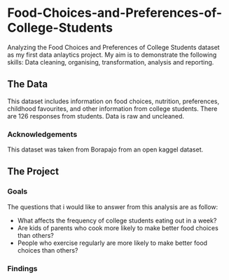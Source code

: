 # Food-Choices-and-Preferences-of-College-Students
Analyzing the Food Choices and Preferences of College Students dataset as my first data anlaytics project. 
My aim is to demonstrate the following skills: Data cleaning, organising, transformation, analysis and reporting. 

## The Data
This dataset includes information on food choices, nutrition, preferences, childhood favourites, and other information from college students. There are 126 responses from students. Data is raw and uncleaned.
### Acknowledgements
This dataset was taken from Borapajo from an open kaggel dataset. 

## The Project
### Goals
The questions that i would like to answer from this analysis are as follow:
- What affects the frequency of college students eating out in a week?
- Are kids of parents who cook more likely to make better food choices than others?
- People who exercise regularly are more likely to make better food choices than others? 
### Findings


